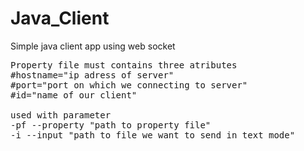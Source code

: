 # Java_Client
Simple java client app using web socket


<pre>
Property file must contains three atributes
#hostname="ip adress of server"
#port="port on which we connecting to server"
#id="name of our client"

used with parameter
-pf --property "path to property file"
-i --input "path to file we want to send in text mode"

</pre>
